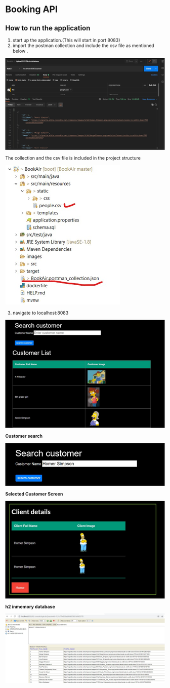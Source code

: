 # Booking API

## How to run the application

1. start up the application.(This will start in port 8083)
2. import the postman collection and include the csv file as mentioned below .

![uploadCSV](images/postmanUploadCSV.jpg)

The collection and the csv file is included in the project structure 


![project Structure](images/projectStructure.jpg)

3. navigate to localhost:8083

![homepage](images/homePage.jpg)

**Customer search** 

![customer Search](images/customerSearch.jpg)

**Selected Customer Screen**

![](images/selectedCustomer.jpg)

**h2 inmemory database**

![h2](images/inMemoryDatabase.jpg)





